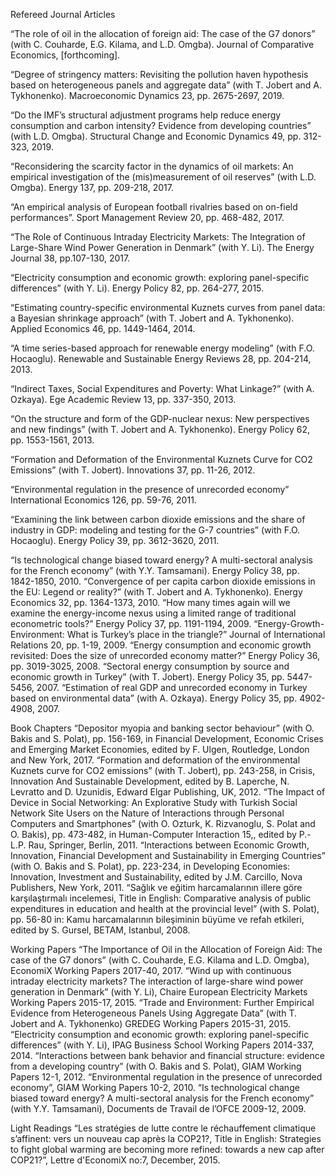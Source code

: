 Refereed Journal Articles

“The role of oil in the allocation of foreign aid: The case of the G7 donors” (with C. Couharde, E.G. Kilama, and L.D. Omgba). Journal of Comparative Economics, [forthcoming].

“Degree of stringency matters: Revisiting the pollution haven hypothesis based on heterogeneous panels and aggregate data” (with T. Jobert and A. Tykhonenko). Macroeconomic Dynamics 23, pp. 2675-2697, 2019.

“Do the IMF’s structural adjustment programs help reduce energy consumption and carbon intensity? Evidence from developing countries” (with L.D. Omgba). Structural Change and Economic Dynamics 49, pp. 312-323, 2019.

“Reconsidering the scarcity factor in the dynamics of oil markets: An empirical investigation of the (mis)measurement of oil reserves” (with L.D. Omgba). Energy 137, pp. 209-218, 2017.

“An empirical analysis of European football rivalries based on on-field performances”. Sport Management Review 20, pp. 468-482, 2017.

“The Role of Continuous Intraday Electricity Markets: The Integration of Large-Share Wind Power Generation in Denmark” (with Y. Li). The Energy Journal 38, pp.107-130, 2017.

“Electricity consumption and economic growth: exploring panel-specific differences” (with Y. Li). Energy Policy 82, pp. 264-277, 2015.

“Estimating country-specific environmental Kuznets curves from panel data: a Bayesian shrinkage approach” (with T. Jobert and A. Tykhonenko). Applied Economics 46, pp. 1449-1464, 2014.

“A time series-based approach for renewable energy modeling” (with F.O. Hocaoglu). Renewable and Sustainable Energy Reviews 28, pp. 204-214, 2013.

“Indirect Taxes, Social Expenditures and Poverty: What Linkage?” (with A. Ozkaya). Ege Academic Review 13, pp. 337-350, 2013.

“On the structure and form of the GDP-nuclear nexus: New perspectives and new findings” (with T. Jobert and A. Tykhonenko). Energy Policy 62, pp. 1553-1561, 2013.

“Formation and Deformation of the Environmental Kuznets Curve for CO2 Emissions” (with T. Jobert). Innovations 37, pp. 11-26, 2012.

“Environmental regulation in the presence of unrecorded economy” International Economics 126, pp. 59-76, 2011.

“Examining the link between carbon dioxide emissions and the share of industry in GDP: modeling and testing for the G-7 countries” (with F.O. Hocaoglu). Energy Policy 39, pp. 3612-3620, 2011.

“Is technological change biased toward energy? A multi-sectoral analysis for the French economy” (with Y.Y. Tamsamani). Energy Policy 38, pp. 1842-1850, 2010.
“Convergence of per capita carbon dioxide emissions in the EU: Legend or reality?” (with T. Jobert and A. Tykhonenko). Energy Economics 32, pp. 1364-1373, 2010.
“How many times again will we examine the energy-income nexus using a limited range of traditional econometric tools?” Energy Policy 37, pp. 1191-1194, 2009.
“Energy-Growth-Environment: What is Turkey’s place in the triangle?” Journal of International Relations 20, pp. 1-19, 2009.
“Energy consumption and economic growth revisited: Does the size of unrecorded economy matter?” Energy Policy 36, pp. 3019-3025, 2008.
“Sectoral energy consumption by source and economic growth in Turkey” (with T. Jobert). Energy Policy 35, pp. 5447-5456, 2007.
“Estimation of real GDP and unrecorded economy in Turkey based on environmental data” (with A. Ozkaya). Energy Policy 35, pp. 4902-4908, 2007.

Book Chapters
“Depositor myopia and banking sector behaviour” (with O. Bakis and S. Polat), pp. 156-169, in Financial Development, Economic Crises and Emerging Market Economies, edited by F. Ulgen, Routledge, London and New York, 2017.
“Formation and deformation of the environmental Kuznets curve for CO2 emissions” (with T. Jobert), pp. 243-258, in Crisis, Innovation And Sustainable Development, edited by B. Laperche, N. Levratto and D. Uzunidis, Edward Elgar Publishing, UK, 2012.
“The Impact of Device in Social Networking: An Explorative Study with Turkish Social Network Site Users on the Nature of Interactions through Personal Computers and Smartphones” (with O. Ozturk, K. Rizvanoglu, S. Polat and O. Bakis), pp. 473-482, in Human-Computer Interaction 15,, edited by P.-L.P. Rau, Springer, Berlin, 2011.
“Interactions between Economic Growth, Innovation, Financial Development and Sustainability in Emerging Countries” (with O. Bakis and S. Polat), pp. 223-234, in Developing Economies: Innovation, Investment and Sustainability, edited by J.M. Carcillo, Nova Publishers, New York, 2011.
“Sağlık ve eğitim harcamalarının illere göre karşılaştırmalı incelemesi, Title in English: Comparative analysis of public expenditures in education and health at the provincial level” (with S. Polat), pp. 56-80 in: Kamu harcamalarının bileşiminin büyüme ve refah etkileri, edited by S. Gursel, BETAM, Istanbul, 2008.

Working Papers
“The Importance of Oil in the Allocation of Foreign Aid: The case of the G7 donors” (with C. Couharde, E.G. Kilama and L.D. Omgba), EconomiX Working Papers 2017-40, 2017.
“Wind up with continuous intraday electricity markets? The interaction of large-share wind power generation in Denmark” (with Y. Li), Chaire European Electricity Markets Working Papers 2015-17, 2015.
“Trade and Environment: Further Empirical Evidence from Heterogeneous Panels Using Aggregate Data” (with T. Jobert and A. Tykhonenko) GREDEG Working Papers 2015-31, 2015.
“Electricity consumption and economic growth: exploring panel-specific differences” (with Y. Li), IPAG Business School Working Papers 2014-337, 2014.
“Interactions between bank behavior and financial structure: evidence from a developing country” (with O. Bakis and S. Polat), GIAM Working Papers 12-1, 2012.
“Environmental regulation in the presence of unrecorded economy”, GIAM Working Papers 10-2, 2010.
“Is technological change biased toward energy? A multi-sectoral analysis for the French economy” (with Y.Y. Tamsamani), Documents de Travail de l’OFCE 2009-12, 2009.

Light Readings
“Les stratégies de lutte contre le réchauffement climatique s’affinent: vers un nouveau cap après la COP21?, Title in English: Strategies to fight global warming are becoming more refined: towards a new cap after COP21?”, Lettre d'EconomiX no:7, December, 2015.
